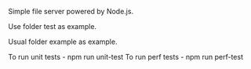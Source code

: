 Simple file server powered by Node.js.

Use folder test as example.

Usual folder example as example.

To run unit tests - npm run unit-test
To run perf tests - npm run perf-test
